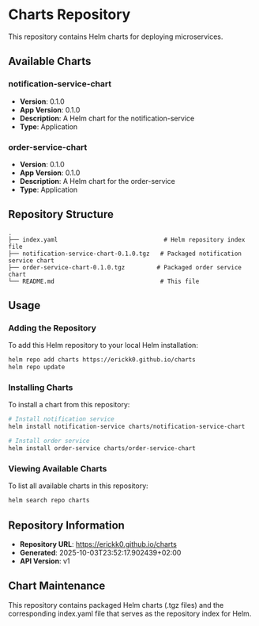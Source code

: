 # Charts Repository

This repository contains Helm charts for deploying microservices.

## Available Charts

### notification-service-chart
- **Version**: 0.1.0
- **App Version**: 0.1.0
- **Description**: A Helm chart for the notification-service
- **Type**: Application

### order-service-chart
- **Version**: 0.1.0
- **App Version**: 0.1.0
- **Description**: A Helm chart for the order-service
- **Type**: Application

## Repository Structure

```
.
├── index.yaml                              # Helm repository index file
├── notification-service-chart-0.1.0.tgz   # Packaged notification service chart
├── order-service-chart-0.1.0.tgz         # Packaged order service chart
└── README.md                              # This file
```

## Usage

### Adding the Repository

To add this Helm repository to your local Helm installation:

```bash
helm repo add charts https://erickk0.github.io/charts
helm repo update
```

### Installing Charts

To install a chart from this repository:

```bash
# Install notification service
helm install notification-service charts/notification-service-chart

# Install order service
helm install order-service charts/order-service-chart
```

### Viewing Available Charts

To list all available charts in this repository:

```bash
helm search repo charts
```

## Repository Information

- **Repository URL**: https://erickk0.github.io/charts
- **Generated**: 2025-10-03T23:52:17.902439+02:00
- **API Version**: v1

## Chart Maintenance

This repository contains packaged Helm charts (.tgz files) and the corresponding index.yaml file that serves as the repository index for Helm.